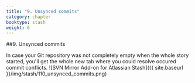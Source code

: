 ```yaml
---
title: "9. Unsynced commits"
category: chapter
booktype: stash
weight: 6
---
```


##9. Unsynced commits

In case your Git repository was not completely empty when the whole story started, you'll get the whole new tab where you could resolve occured commit conflicts.
![SVN Mirror Add-on for Atlassian Stash]({{ site.baseurl }}/img/stash/110_unsynced_commits.png)




